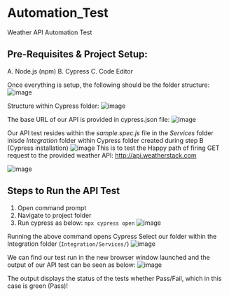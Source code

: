 # Automation_Test
Weather API Automation Test

## Pre-Requisites & Project Setup:
A. Node.js (npm)
B. Cypress 
C. Code Editor

Once everything is setup, the following should be the folder structure:
![image](https://user-images.githubusercontent.com/10388724/120902482-51691a00-c65e-11eb-9610-fc22f1457401.png)

Structure within Cypress folder:
![image](https://user-images.githubusercontent.com/10388724/120902669-36e37080-c65f-11eb-930f-5d6ec880ea79.png)

The base URL of our API is provided in cypress.json file:
![image](https://user-images.githubusercontent.com/10388724/120902026-a7888e00-c65b-11eb-865f-d6ef574eea9c.png)

Our API test resides within the _sample.spec.js_ file in the _Services_ folder inisde _Integration_ folder within Cypress folder created during step B (Cypress installation)
![image](https://user-images.githubusercontent.com/10388724/120902781-e3255700-c65f-11eb-83e5-8d3ae7c2c752.png)
This is to test the Happy path of firing GET request to the provided weather API: http://api.weatherstack.com

![image](https://user-images.githubusercontent.com/10388724/120903301-10273900-c663-11eb-8286-e01bf9f60f1e.png)

## Steps to Run the API Test
1. Open command prompt
2. Navigate to project folder
3. Run cypress as below:
`npx cypress open`
![image](https://user-images.githubusercontent.com/10388724/120902975-f2f16b00-c660-11eb-8352-862bef98bada.png)


Running the above command opens Cypress 
Select our folder within the Integration folder (`Integration/Services/`)
![image](https://user-images.githubusercontent.com/10388724/120903052-7a3ede80-c661-11eb-9d4f-276ce0f12079.png)

We can find our test run in the new browser window launched and the output of our API test can be seen as below:
![image](https://user-images.githubusercontent.com/10388724/120903079-b1ad8b00-c661-11eb-96d3-fb0b8f0f00d1.png)

The output displays the status of the tests whether Pass/Fail, which in this case is green (Pass)!

